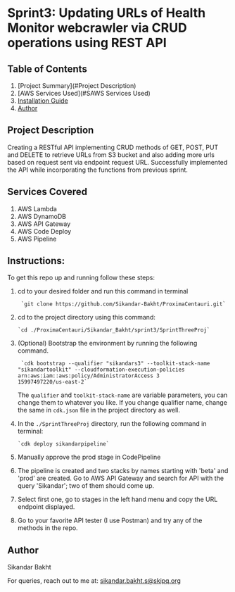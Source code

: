 
# Sprint3: Updating URLs of Health Monitor webcrawler via CRUD operations using REST API
## Table of Contents

1. [Project Summary](#Project Description)
2. [AWS Services Used](#SAWS Services Used)
3. [Installation Guide](#Instructions)
5. [Author](#Author)

## Project Description

Creating a RESTful API implementing CRUD methods of GET, POST, PUT and DELETE to retrieve URLs from S3 bucket and also adding more urls based on request sent via endpoint request URL. Successfully implemented the API while incorporating the functions from previous sprint.

## Services Covered

1. AWS Lambda
2. AWS DynamoDB
3. AWS API Gateway
4. AWS Code Deploy
5. AWS Pipeline

## Instructions:

To get this repo up and running follow these steps:

1. cd to your desired folder and run this command in terminal
	
	    `git clone https://github.com/Sikandar-Bakht/ProximaCentauri.git`

2. cd to the project directory using this command:

	   `cd ./ProximaCentauri/Sikandar_Bakht/sprint3/SprintThreeProj`

3. (Optional) Bootstrap the environment by running the following command.

		`cdk bootstrap --qualifier "sikandars3" --toolkit-stack-name "sikandartoolkit" --cloudformation-execution-policies arn:aws:iam::aws:policy/AdministratorAccess 3		15997497220/us-east-2`
  
    The `qualifier` and `toolkit-stack-name` are variable parameters, you can change them to whatever you like. If you change qualifier name, change the same in `cdk.json` file
    in the project directory as well.

4. In the `./SprintThreeProj` directory, run the following command in terminal:
    
       `cdk deploy sikandarpipeline`
       
5. Manually approve the prod stage in CodePipeline
       
6. The pipeline is created and two stacks by names starting with 'beta' and 'prod' are created. Go to AWS API Gateway and search for API with the query 'Sikandar';
   two of them should come up.

7. Select first one, go to stages in the left hand menu and copy the URL endpoint displayed.
8. Go to your favorite API tester (I use Postman) and try any of the methods in the repo.

## Author

Sikandar Bakht

For queries, reach out to me at:
sikandar.bakht.s@skipq.org

